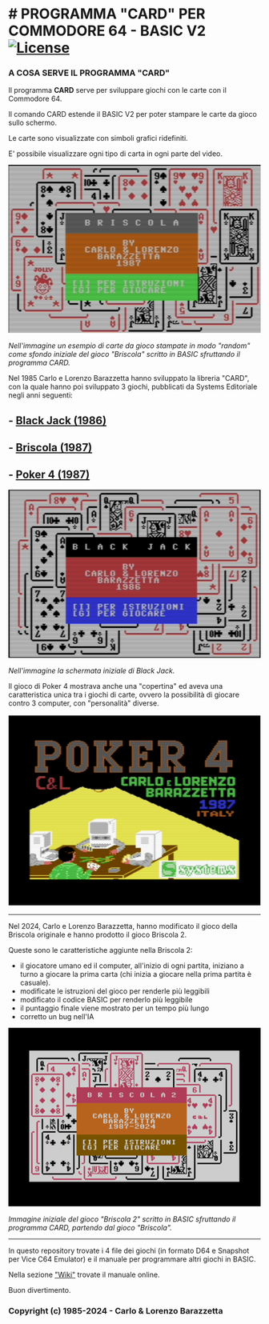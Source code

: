 ﻿# # PROGRAMMA "CARD" PER COMMODORE 64 - BASIC V2 [![License](https://img.shields.io/badge/License-Apache%202.0-yellowgreen.svg)](https://opensource.org/licenses/Apache-2.0)

### A COSA SERVE IL PROGRAMMA "CARD"
Il programma **CARD** serve per sviluppare giochi con le carte con il Commodore 64.

Il comando CARD estende il BASIC V2 per poter stampare le carte da gioco sullo schermo.

Le carte sono visualizzate con simboli grafici ridefiniti.

E' possibile visualizzare ogni tipo di carta in ogni parte del video.

![./Briscola](./Briscola.png)

_Nell'immagine un esempio di carte da gioco stampate in modo "random" come sfondo iniziale del gioco "Briscola" scritto in BASIC sfruttando il programma CARD._

Nel 1985 Carlo e Lorenzo Barazzetta hanno sviluppato la libreria "CARD", con la quale hanno poi sviluppato 3 giochi, pubblicati da Systems Editoriale negli anni seguenti:

## - [Black Jack (1986)](BlackJack.D64)

## - [Briscola (1987)](./Briscola.D64)

## - [Poker 4 (1987)](./Poker4.D64)

![./Black_Jack](./Black_Jack.png)

_Nell'immagine la schermata iniziale di Black Jack._

Il gioco di Poker 4 mostrava anche una "copertina" ed aveva una caratteristica unica tra i giochi di carte, ovvero la possibilità di giocare contro 3 computer, con "personalità" diverse.

![./Poker4_image](./Poker4_image.png)

---
Nel 2024, Carlo e Lorenzo Barazzetta, hanno modificato il gioco della Briscola originale e hanno prodotto il gioco Briscola 2.

Queste sono le caratteristiche aggiunte nella Briscola 2:
- il giocatore umano ed il computer, all'inizio di ogni partita, iniziano a turno a giocare la prima carta (chi inizia a giocare nella prima partita è casuale).
- modificate le istruzioni del gioco per renderle più leggibili
- modificato il codice BASIC per renderlo più leggibile
- il puntaggio finale viene mostrato per un tempo più lungo
- corretto un bug nell'IA

![./Briscola2](./Briscola2.png)

_Immagine iniziale del gioco "Briscola 2" scritto in BASIC sfruttando il programma CARD, partendo dal gioco "Briscola"._

---
In questo repository trovate i 4 file dei giochi (in formato D64 e Snapshot per Vice C64 Emulator) e il manuale per programmare altri giochi in BASIC.

Nella sezione ["Wiki"](https://github.com/carloBarazzetta/CARD_Games_C64/wiki) trovate il manuale online.

Buon divertimento.

### Copyright (c) 1985-2024 - Carlo & Lorenzo Barazzetta

